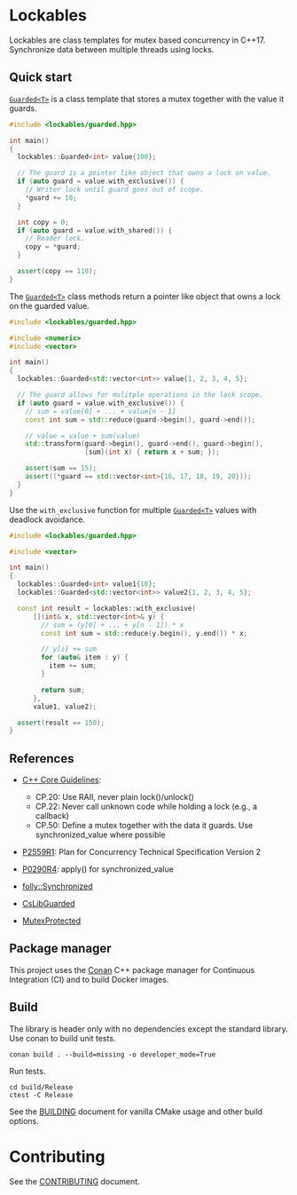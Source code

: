 # Lockables

Lockables are class templates for mutex based concurrency in C++17. Synchronize
data between multiple threads using locks.

## Quick start

[``Guarded<T>``](include/lockables/guarded.hpp) is a class template that stores
a mutex together with the value it guards.

```cpp
#include <lockables/guarded.hpp>

int main()
{
  lockables::Guarded<int> value{100};

  // The guard is a pointer like object that owns a lock on value.
  if (auto guard = value.with_exclusive()) {
    // Writer lock until guard goes out of scope.
    *guard += 10;
  }

  int copy = 0;
  if (auto guard = value.with_shared()) {
    // Reader lock.
    copy = *guard;
  }

  assert(copy == 110);
}
```

The [``Guarded<T>``](include/lockables/guarded.hpp) class methods return a
pointer like object that owns a lock on the guarded value.

```cpp
#include <lockables/guarded.hpp>

#include <numeric>
#include <vector>

int main()
{
  lockables::Guarded<std::vector<int>> value{1, 2, 3, 4, 5};

  // The guard allows for mulitple operations in the lock scope.
  if (auto guard = value.with_exclusive()) {
    // sum = value[0] + ... + value[n - 1]
    const int sum = std::reduce(guard->begin(), guard->end());

    // value = value + sum(value)
    std::transform(guard->begin(), guard->end(), guard->begin(),
                   [sum](int x) { return x + sum; });

    assert(sum == 15);
    assert((*guard == std::vector<int>{16, 17, 18, 19, 20}));
  }
}
```

Use the ``with_exclusive`` function for multiple [``Guarded<T>``](include/lockables/guarded.hpp)
values with deadlock avoidance.

```cpp
#include <lockables/guarded.hpp>

#include <vector>

int main()
{
  lockables::Guarded<int> value1{10};
  lockables::Guarded<std::vector<int>> value2{1, 2, 3, 4, 5};

  const int result = lockables::with_exclusive(
      [](int& x, std::vector<int>& y) {
        // sum = (y[0] + ... + y[n - 1]) * x
        const int sum = std::reduce(y.begin(), y.end()) * x;

        // y[i] += sum
        for (auto& item : y) {
          item += sum;
        }

        return sum;
      },
      value1, value2);

  assert(result == 150);
}
```

## References

- [C++ Core Guidelines](https://isocpp.github.io/CppCoreGuidelines/CppCoreGuidelines):
    * CP.20: Use RAII, never plain lock()/unlock()
    * CP.22: Never call unknown code while holding a lock (e.g., a callback)
    * CP.50: Define a mutex together with the data it guards. Use
      synchronized_value<T> where possible

- [P2559R1](https://www.open-std.org/jtc1/sc22/wg21/docs/papers/2022/p2559r1.html):
  Plan for Concurrency Technical Specification Version 2
  
- [P0290R4](https://www.open-std.org/jtc1/sc22/wg21/docs/papers/2023/p0290r4.html):
  apply() for synchronized_value<T>

- [folly::Synchronized](https://github.com/facebook/folly/blob/main/folly/docs/Synchronized.md)

- [CsLibGuarded](https://github.com/copperspice/cs_libguarded)

- [MutexProtected](https://awesomekling.github.io/MutexProtected-A-C++-Pattern-for-Easier-Concurrency/)

## Package manager

This project uses the [Conan](https://conan.io/) C++ package manager for
Continuous Integration (CI) and to build Docker images.

## Build

The library is header only with no dependencies except the standard library. Use
conan to build unit tests.

```console
conan build . --build=missing -o developer_mode=True
```

Run tests.

```console
cd build/Release
ctest -C Release
```

See the [BUILDING](BUILDING.md) document for vanilla CMake usage and other
build options.

# Contributing

See the [CONTRIBUTING](CONTRIBUTING.md) document.
